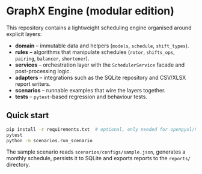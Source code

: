 # GraphX Engine (modular edition)

This repository contains a lightweight scheduling engine organised around explicit layers:

- **domain** – immutable data and helpers (`models`, `schedule`, `shift_types`).
- **rules** – algorithms that manipulate schedules (`rotor`, `shifts_ops`, `pairing`, `balancer`, `shortener`).
- **services** – orchestration layer with the `SchedulerService` facade and post-processing logic.
- **adapters** – integrations such as the SQLite repository and CSV/XLSX report writers.
- **scenarios** – runnable examples that wire the layers together.
- **tests** – `pytest`-based regression and behaviour tests.

## Quick start

```bash
pip install -r requirements.txt  # optional, only needed for openpyxl/PyYAML
pytest
python -m scenarios.run_scenario
```

The sample scenario reads `scenarios/configs/sample.json`, generates a monthly schedule, persists it to SQLite and exports reports to the `reports/` directory.
